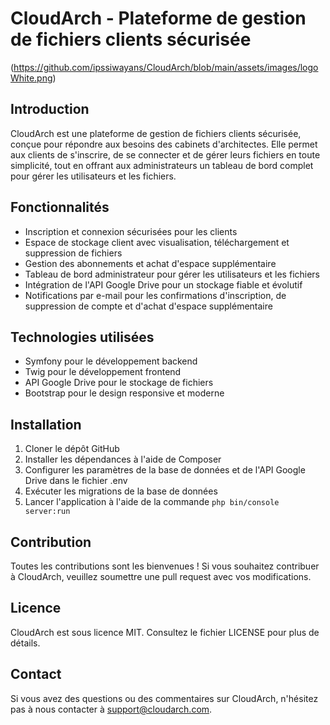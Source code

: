 CloudArch - Plateforme de gestion de fichiers clients sécurisée
==============================================================

(https://github.com/ipssiwayans/CloudArch/blob/main/assets/images/logoWhite.png)

Introduction
------------

CloudArch est une plateforme de gestion de fichiers clients sécurisée, conçue pour répondre aux besoins des cabinets d'architectes. Elle permet aux clients de s'inscrire, de se connecter et de gérer leurs fichiers en toute simplicité, tout en offrant aux administrateurs un tableau de bord complet pour gérer les utilisateurs et les fichiers.

Fonctionnalités
--------------

* Inscription et connexion sécurisées pour les clients
* Espace de stockage client avec visualisation, téléchargement et suppression de fichiers
* Gestion des abonnements et achat d'espace supplémentaire
* Tableau de bord administrateur pour gérer les utilisateurs et les fichiers
* Intégration de l'API Google Drive pour un stockage fiable et évolutif
* Notifications par e-mail pour les confirmations d'inscription, de suppression de compte et d'achat d'espace supplémentaire

Technologies utilisées
-----------------------

* Symfony pour le développement backend
* Twig pour le développement frontend
* API Google Drive pour le stockage de fichiers
* Bootstrap pour le design responsive et moderne

Installation
------------

1. Cloner le dépôt GitHub
2. Installer les dépendances à l'aide de Composer
3. Configurer les paramètres de la base de données et de l'API Google Drive dans le fichier .env
4. Exécuter les migrations de la base de données
5. Lancer l'application à l'aide de la commande `php bin/console server:run`

Contribution
------------

Toutes les contributions sont les bienvenues ! Si vous souhaitez contribuer à CloudArch, veuillez soumettre une pull request avec vos modifications.

Licence
-------

CloudArch est sous licence MIT. Consultez le fichier LICENSE pour plus de détails.

Contact
-------

Si vous avez des questions ou des commentaires sur CloudArch, n'hésitez pas à nous contacter à [support@cloudarch.com](mailto:support@clourdarch.com).
